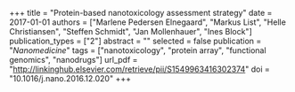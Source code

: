 +++
title = "Protein-based nanotoxicology assessment strategy"
date = 2017-01-01
authors = ["Marlene Pedersen Elnegaard", "Markus List", "Helle Christiansen", "Steffen Schmidt", "Jan Mollenhauer", "Ines Block"]
publication_types = ["2"]
abstract = ""
selected = false
publication = "*Nanomedicine*"
tags = ["nanotoxicology", "protein array", "functional genomics", "nanodrugs"]
url_pdf = "http://linkinghub.elsevier.com/retrieve/pii/S1549963416302374"
doi = "10.1016/j.nano.2016.12.020"
+++

